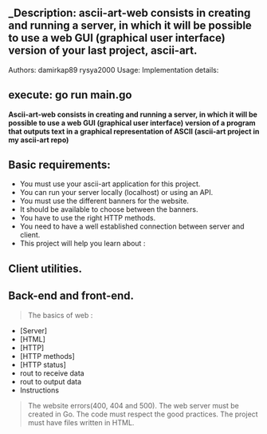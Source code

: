 ## _Description: ascii-art-web consists in creating and running a server, in which it will be possible to use a web GUI (graphical user interface) version of your last project, ascii-art.
Authors: damirkap89 rysya2000
Usage: 
Implementation details: 

## execute: go run main.go
**Ascii-art-web consists in creating and running a server, in which it will be possible to use a web GUI (graphical user interface) version of a program that outputs text in a graphical representation of ASCII (ascii-art project in my ascii-art repo)**

## Basic requirements:

- You must use your ascii-art application for this project.
- You can run your server locally (localhost) or using an API.
- You must use the different banners for the website.
- It should be available to choose between the banners.
- You have to use the right HTTP methods.
- You need to have a well established connection between server and client.
- This project will help you learn about :

## Client utilities.
## Back-end and front-end.
> The basics of web :
- [Server]
- [HTML]
- [HTTP]
- [HTTP methods]
- [HTTP status]
- rout to receive data
- rout to output data
- Instructions

> The website errors(400, 404 and 500).
> The web server must be created in Go.
> The code must respect the good practices.
> The project must have files written in HTML.